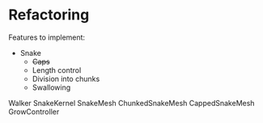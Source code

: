 # Refactoring

Features to implement:
- Snake
    - ~~Caps~~
    - Length control
    - Division into chunks
    - Swallowing

Walker
SnakeKernel
SnakeMesh
ChunkedSnakeMesh
CappedSnakeMesh
GrowController
